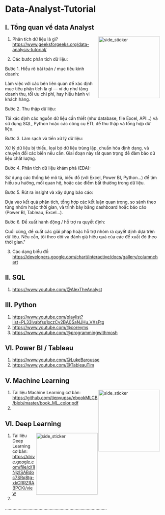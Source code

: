 # Data-Analyst-Tutorial

## I. Tổng quan về data Analyst 
<img align="right" width=200px height=200px alt="side_sticker" src="https://media2.giphy.com/media/lTRK8EYSTi9JsOCr6T/giphy.gif" />

1. Phân tích dữ liệu là gì?
https://www.geeksforgeeks.org/data-analysis-tutorial/

2. Các bước phân tích dữ liệu:

Bước 1. Hiểu rõ bài toán / mục tiêu kinh doanh:

Làm việc với các bên liên quan để xác định mục tiêu phân tích là gì — ví dụ như tăng doanh thu, tối ưu chi phí, hay hiểu hành vi khách hàng.

Bước 2. Thu thập dữ liệu:

Tôi xác định các nguồn dữ liệu cần thiết (như database, file Excel, API...) và sử dụng SQL, Python hoặc các công cụ ETL để thu thập và tổng hợp dữ liệu.

Bước 3. Làm sạch và tiền xử lý dữ liệu:

Xử lý dữ liệu bị thiếu, loại bỏ dữ liệu trùng lặp, chuẩn hóa định dạng, và chuyển đổi các biến nếu cần. Giai đoạn này rất quan trọng để đảm bảo dữ liệu chất lượng.

Bước 4. Phân tích dữ liệu khám phá (EDA):

Sử dụng các thống kê mô tả, biểu đồ (với Excel, Power BI, Python...) để tìm hiểu xu hướng, mối quan hệ, hoặc các điểm bất thường trong dữ liệu.

Bước 5. Rút ra insight và xây dựng báo cáo:

Dựa vào kết quả phân tích, tổng hợp các kết luận quan trọng, so sánh theo từng nhóm hoặc thời gian, và trình bày bằng dashboard hoặc báo cáo (Power BI, Tableau, Excel...).

Bước 6. Đề xuất hành động / hỗ trợ ra quyết định:

Cuối cùng, đề xuất các giải pháp hoặc hỗ trợ nhóm ra quyết định dựa trên dữ liệu. Nếu cần, tôi theo dõi và đánh giá hiệu quả của các đề xuất đó theo thời gian."
  
3. Các dạng biểu đồ:
https://developers.google.com/chart/interactive/docs/gallery/columnchart

## II. SQL
1. https://www.youtube.com/@AlexTheAnalyst


## III. Python
1. https://www.youtube.com/playlist?list=PL33lvabfss1xczCv2BA0SaNJHu_VXsFtg
2. https://www.youtube.com/@coreyms
3. https://www.youtube.com/@programmingwithmosh
   
## VI. Power BI / Tableau
1. https://www.youtube.com/@LukeBarousse
2. https://www.youtube.com/@TableauTim

## V. Machine Learning 
<img align="right" width=200px height=200px alt="side_sticker" src="https://media.giphy.com/media/L5lpqXpERqEThETyI4/giphy.gif" />

1. Tài liệu Machine Learning cơ bản: https://github.com/tiepvupsu/ebookMLCB/blob/master/book_ML_color.pdf
2. 

## VI.  Deep Learning 
<img align="right" width=200px height=200px alt="side_sticker" src="https://media.giphy.com/media/dYkCXj9ejn0IK9SovW/giphy.gif" />

1. Tài liệu Deep Learning cơ bản: https://drive.google.com/file/d/1lNjzISABdoc7SRq8tg-xkCRRZRABPCKi/view
2. 

……………………………………………………………………….

